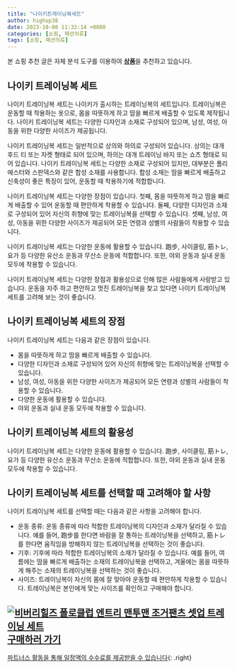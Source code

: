 ```yaml
---
title: "나이키트레이닝복세트"
author: highup38
date: 2023-10-08 11:32:14 +0800
categories: [쇼핑, 패션의류]
tags: [쇼핑, 패션의류]
---
```


본 쇼핑 추천 글은 자체 분석 도구를 이용하여 [**상품**](https://link.coupang.com/a/bao1ui)을 추천하고 있습니다.

## 나이키 트레이닝복 세트

나이키 트레이닝복 세트는 나이키가 출시하는 트레이닝복의 세트입니다. 트레이닝복은 운동할 때 착용하는 옷으로, 몸을 따뜻하게 하고 땀을 빠르게 배출할 수 있도록 제작됩니다. 나이키 트레이닝복 세트는 다양한 디자인과 소재로 구성되어 있으며, 남성, 여성, 아동을 위한 다양한 사이즈가 제공됩니다.

나이키 트레이닝복 세트는 일반적으로 상의와 하의로 구성되어 있습니다. 상의는 대개 후드 티 또는 자켓 형태로 되어 있으며, 하의는 대개 트레이닝 바지 또는 쇼츠 형태로 되어 있습니다. 나이키 트레이닝복 세트는 다양한 소재로 구성되어 있지만, 대부분은 폴리에스터와 스판덱스와 같은 합성 소재를 사용합니다. 합성 소재는 땀을 빠르게 배출하고 신축성이 좋은 특징이 있어, 운동할 때 착용하기에 적합합니다.

나이키 트레이닝복 세트는 다양한 장점이 있습니다. 첫째, 몸을 따뜻하게 하고 땀을 빠르게 배출할 수 있어 운동할 때 편안하게 착용할 수 있습니다. 둘째, 다양한 디자인과 소재로 구성되어 있어 자신의 취향에 맞는 트레이닝복을 선택할 수 있습니다. 셋째, 남성, 여성, 아동을 위한 다양한 사이즈가 제공되어 모든 연령과 성별의 사람들이 착용할 수 있습니다.

나이키 트레이닝복 세트는 다양한 운동에 활용할 수 있습니다. 跑步, 사이클링, 筋トレ, 요가 등 다양한 유산소 운동과 무산소 운동에 적합합니다. 또한, 야외 운동과 실내 운동 모두에 착용할 수 있습니다.

나이키 트레이닝복 세트는 다양한 장점과 활용성으로 인해 많은 사람들에게 사랑받고 있습니다. 운동을 자주 하고 편안하고 멋진 트레이닝복을 찾고 있다면 나이키 트레이닝복 세트를 고려해 보는 것이 좋습니다.

## 나이키 트레이닝복 세트의 장점

나이키 트레이닝복 세트는 다음과 같은 장점이 있습니다.

* 몸을 따뜻하게 하고 땀을 빠르게 배출할 수 있습니다.
* 다양한 디자인과 소재로 구성되어 있어 자신의 취향에 맞는 트레이닝복을 선택할 수 있습니다.
* 남성, 여성, 아동을 위한 다양한 사이즈가 제공되어 모든 연령과 성별의 사람들이 착용할 수 있습니다.
* 다양한 운동에 활용할 수 있습니다.
* 야외 운동과 실내 운동 모두에 착용할 수 있습니다.

## 나이키 트레이닝복 세트의 활용성

나이키 트레이닝복 세트는 다양한 운동에 활용할 수 있습니다. 跑步, 사이클링, 筋トレ, 요가 등 다양한 유산소 운동과 무산소 운동에 적합합니다. 또한, 야외 운동과 실내 운동 모두에 착용할 수 있습니다.

## 나이키 트레이닝복 세트를 선택할 때 고려해야 할 사항

나이키 트레이닝복 세트를 선택할 때는 다음과 같은 사항을 고려해야 합니다.

* 운동 종류: 운동 종류에 따라 적합한 트레이닝복의 디자인과 소재가 달라질 수 있습니다. 예를 들어, 跑步를 한다면 바람을 잘 통하는 트레이닝복을 선택하고, 筋トレ를 한다면 움직임을 방해하지 않는 트레이닝복을 선택하는 것이 좋습니다.
* 기후: 기후에 따라 적합한 트레이닝복의 소재가 달라질 수 있습니다. 예를 들어, 여름에는 땀을 빠르게 배출하는 소재의 트레이닝복을 선택하고, 겨울에는 몸을 따뜻하게 해주는 소재의 트레이닝복을 선택하는 것이 좋습니다.
* 사이즈: 트레이닝복이 자신의 몸에 잘 맞아야 운동할 때 편안하게 착용할 수 있습니다. 트레이닝복은 본인에게 맞는 사이즈를 확인하고 구매해야 합니다.

[![비버리힐즈 폴로클럽 엔트리 맨투맨 조거팬츠 셋업 트레이닝 세트](https://thumbnail8.coupangcdn.com/thumbnails/remote/230x230ex/image/vendor_inventory/5fec/5a1c356c92aa7f06bced1f2436102ebffe0aaeaeffe9f4bdf2ee5b4ca7b2.jpg "비버리힐즈 폴로클럽 엔트리 맨투맨 조거팬츠 셋업 트레이닝 세트")](https://link.coupang.com/re/AFFSDP?lptag=AF1030537&subid=&pageKey=7578815758&traceid=V0-153&itemId=20002189190&vendorItemId=87099273964)
<br>
[**구매하러 가기**](https://link.coupang.com/re/AFFSDP?lptag=AF1030537&subid=&pageKey=7578815758&traceid=V0-153&itemId=20002189190&vendorItemId=87099273964)
---
[파트너스 활동을 통해 일정액의 수수료를 제공받을 수 있습니다](https://link.coupang.com/a/bao1ui){: .right}
